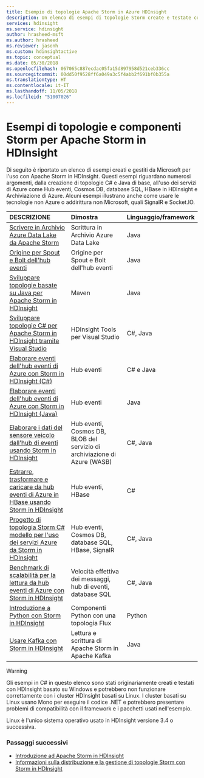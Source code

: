```yaml
---
title: Esempio di topologie Apache Storm in Azure HDInsight
description: Un elenco di esempi di topologie Storm create e testate con Apache Storm in HDInsight, incluse le topologie C# e Java di base per l'utilizzo di hub eventi.
services: hdinsight
ms.service: hdinsight
author: hrasheed-msft
ms.author: hrasheed
ms.reviewer: jasonh
ms.custom: hdinsightactive
ms.topic: conceptual
ms.date: 05/30/2018
ms.openlocfilehash: 067065c887ecdac05fa15d897958d521ceb336cc
ms.sourcegitcommit: 00dd50f9528ff6a049a3c5f4abb2f691bf0b355a
ms.translationtype: HT
ms.contentlocale: it-IT
ms.lasthandoff: 11/05/2018
ms.locfileid: "51007026"
---
```

# <a name="example-storm-topologies-and-components-for-apache-storm-on-hdinsight"></a>Esempi di topologie e componenti Storm per Apache Storm in HDInsight

Di seguito è riportato un elenco di esempi creati e gestiti da Microsoft per l'uso con Apache Storm in HDInsight. Questi esempi riguardano numerosi argomenti, dalla creazione di topologie C# e Java di base, all'uso dei servizi di Azure come Hub eventi, Cosmos DB, database SQL, HBase in HDInsight e Archiviazione di Azure. Alcuni esempi illustrano anche come usare le tecnologie non Azure o addirittura non Microsoft, quali SignalR e Socket.IO.

| DESCRIZIONE | Dimostra | Linguaggio/framework |
|:--- |:--- |:--- |
| [Scrivere in Archivio Azure Data Lake da Apache Storm](apache-storm-write-data-lake-store.md) |Scrittura in Archivio Azure Data Lake |Java |
| [Origine per Spout e Bolt dell'hub eventi](https://github.com/apache/storm/tree/master/external/storm-eventhubs) |Origine per Spout e Bolt dell'hub eventi |Java |
| [Sviluppare topologie basate su Java per Apache Storm in HDInsight][5797064f] |Maven |Java |
| [Sviluppare topologie C# per Apache Storm in HDInsight tramite Visual Studio][16fce2d1] |HDInsight Tools per Visual Studio |C#, Java |
| [Elaborare eventi dell'hub eventi di Azure con Storm in HDInsight (C#)][844d1d81] |Hub eventi |C# e Java |
| [Elaborare eventi dell'hub eventi di Azure con Storm in HDInsight (Java)](https://azure.microsoft.com/resources/samples/hdinsight-java-storm-eventhub/) |Hub eventi |Java |
| [Elaborare i dati del sensore veicolo dall'hub di eventi usando Storm in HDInsight][246ee964] |Hub eventi, Cosmos DB, BLOB del servizio di archiviazione di Azure (WASB) |C#, Java |
| [Estrarre, trasformare e caricare da hub eventi di Azure in HBase usando Storm in HDInsight][b4b68194] |Hub eventi, HBase |C# |
| [Progetto di topologia Storm C# modello per l'uso dei servizi Azure da Storm in HDInsight][ce0c02a2] |Hub eventi, Cosmos DB, database SQL, HBase, SignalR |C#, Java |
| [Benchmark di scalabilità per la lettura da hub eventi di Azure con Storm in HDInsight][d6c540e3] |Velocità effettiva dei messaggi, hub di eventi, database SQL |C#, Java |
| [Introduzione a Python con Storm in HDInsight](apache-storm-develop-python-topology.md) |Componenti Python con una topologia Flux |Python |
| [Usare Kafka con Storm in HDInsight](../hdinsight-apache-storm-with-kafka.md) | Lettura e scrittura di Apache Storm in Apache Kafka | Java |

> [!WARNING]
> Gli esempi in C# in questo elenco sono stati originariamente creati e testati con HDInsight basato su Windows e potrebbero non funzionare correttamente con i cluster HDInsight basati su Linux. I cluster basati su Linux usano Mono per eseguire il codice .NET e potrebbero presentare problemi di compatibilità con il framework e i pacchetti usati nell'esempio.
>
> Linux è l'unico sistema operativo usato in HDInsight versione 3.4 o successiva.

### <a name="next-steps"></a>Passaggi successivi

* [Introduzione ad Apache Storm in HDInsight][2b8c3488]
* [Informazioni sulla distribuzione e la gestione di topologie Storm con Storm in HDInsight][6eb0d3b8]

[2b8c3488]:apache-storm-tutorial-get-started-linux.md "Informazioni sulla creazione di una topologia Storm in un cluster HDInsight e l'uso del Dashboard di Storm per distribuire topologie di esempio."
[6eb0d3b8]:apache-storm-deploy-monitor-topology.md "Informazioni su come distribuire e gestire topologie usando il Dashboard di Storm basato su Web e l'interfaccia utente di Storm oppure gli strumenti di HDInsight per Visual Studio."
[16fce2d1]:apache-storm-develop-csharp-visual-studio-topology.md "Informazioni su come creare topologie Storm C# usando gli strumenti di HDInsight per Visual Studio."
[5797064f]:apache-storm-develop-java-topology.md "Informazioni su come creare topologie Storm in Java, usando Maven e creando una topologia di conteggio parole di base."
[844d1d81]:apache-storm-develop-csharp-event-hub-topology.md "Informazioni su come leggere e scrivere dati di hub eventi di Azure con Storm in HDInsight."
[246ee964]: https://github.com/hdinsight/hdinsight-storm-examples/blob/master/IotExample/README.md "Informazioni su come usare una topologia Storm per la lettura di messaggi dagli hub eventi di Azure, la lettura di documenti da Azure Cosmos DB per il riferimento ai dati e il salvataggio dei dati in Archiviazione di Azure."
[d6c540e3]: https://github.com/hdinsight/hdinsight-storm-examples/blob/master/EventCountExample "Varie topologie per illustrare la velocità effettiva durante la lettura dagli hub eventi di Azure e l'archiviazione nel database SQL usando Apache Storm in HDInsight."
[b4b68194]: https://github.com/hdinsight/hdinsight-storm-examples/blob/master/RealTimeETLExample "Informazioni su come leggere dati dagli hub eventi di Azure, aggregare e trasformare i dati e quindi archiviarli in HBase in HDInsight."
[ce0c02a2]: https://github.com/hdinsight/hdinsight-storm-examples/tree/master/templates/HDInsightStormExamples "Questo progetto contiene modelli per l'interazione di spout, bolt e topologie con diversi servizi Azure come hub eventi, Cosmos DB e database SQL."

